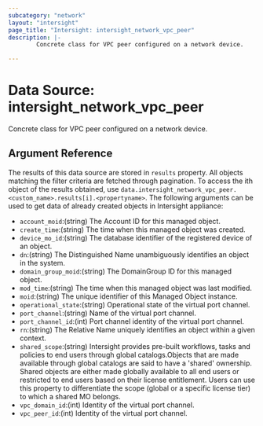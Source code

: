```yaml
---
subcategory: "network"
layout: "intersight"
page_title: "Intersight: intersight_network_vpc_peer"
description: |-
        Concrete class for VPC peer configured on a network device.

---
```


# Data Source: intersight_network_vpc_peer
Concrete class for VPC peer configured on a network device.
## Argument Reference
The results of this data source are stored in `results` property.
All objects matching the filter criteria are fetched through pagination.
To access the ith object of the results obtained, use `data.intersight_network_vpc_peer.<custom_name>.results[i].<propertyname>`.
The following arguments can be used to get data of already created objects in Intersight appliance:
* `account_moid`:(string) The Account ID for this managed object. 
* `create_time`:(string) The time when this managed object was created. 
* `device_mo_id`:(string) The database identifier of the registered device of an object. 
* `dn`:(string) The Distinguished Name unambiguously identifies an object in the system. 
* `domain_group_moid`:(string) The DomainGroup ID for this managed object. 
* `mod_time`:(string) The time when this managed object was last modified. 
* `moid`:(string) The unique identifier of this Managed Object instance. 
* `operational_state`:(string) Operational state of the virtual port channel. 
* `port_channel`:(string) Name of the virtual port channel. 
* `port_channel_id`:(int) Port channel identity of the virtual port channel. 
* `rn`:(string) The Relative Name uniquely identifies an object within a given context. 
* `shared_scope`:(string) Intersight provides pre-built workflows, tasks and policies to end users through global catalogs.Objects that are made available through global catalogs are said to have a 'shared' ownership. Shared objects are either made globally available to all end users or restricted to end users based on their license entitlement. Users can use this property to differentiate the scope (global or a specific license tier) to which a shared MO belongs. 
* `vpc_domain_id`:(int) Identity of the virtual port channel. 
* `vpc_peer_id`:(int) Identity of the virtual port channel. 
 
